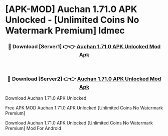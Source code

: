 # [APK-MOD] Auchan 1.71.0 APK Unlocked - [Unlimited Coins No Watermark Premium] ldmec



<div align="center">
<h3>🔴 Download [Server1] 👉👉 <a href="https://momento.my/?title=Auchan_1.71.0_APK_Unlocked">Auchan 1.71.0 APK Unlocked Mod Apk</a></h3><br>

<h3>🔴 Download [Server2] 👉👉 <a href="https://momento.my/?title=Auchan_1.71.0_APK_Unlocked">Auchan 1.71.0 APK Unlocked Mod Apk</a></h3>
</div>



Download Auchan 1.71.0 APK Unlocked 

Free APK MOD Auchan 1.71.0 APK Unlocked [Unlimited Coins No Watermark Premium]

Download Auchan 1.71.0 APK Unlocked [Unlimited Coins No Watermark Premium] Mod For Android
